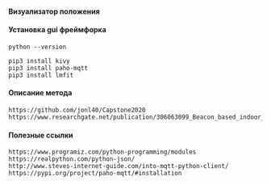 #### Визуализатор положения

#### Установка gui фреймфорка
```
python --version

pip3 install kivy
pip3 install paho-mqtt
pip3 install lmfit
```

#### Описание метода 
```
https://github.com/jonl40/Capstone2020
https://www.researchgate.net/publication/306063099_Beacon_based_indoor_positioning_system_using_weighted_centroid_localization_approach
```

#### Полезные ссылки
```
https://www.programiz.com/python-programming/modules
https://realpython.com/python-json/
http://www.steves-internet-guide.com/into-mqtt-python-client/
https://pypi.org/project/paho-mqtt/#installation
```